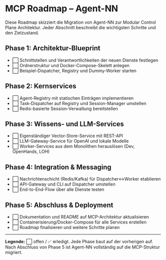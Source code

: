 # MCP Roadmap – Agent-NN

Diese Roadmap skizziert die Migration von Agent-NN zur Modular Control Plane Architektur. Jeder Abschnitt beschreibt die wichtigsten Schritte und den Zielzustand.

## Phase 1: Architektur-Blueprint
- ⬜ Schnittstellen und Verantwortlichkeiten der neuen Dienste festlegen
- ⬜ Ordnerstruktur und Docker-Compose-Skelett anlegen
- ⬜ Beispiel-Dispatcher, Registry und Dummy-Worker starten

## Phase 2: Kernservices
- ⬜ Agent-Registry mit statischen Einträgen implementieren
- ⬜ Task-Dispatcher auf Registry und Session-Manager umstellen
- ⬜ Redis-basierte Session-Verwaltung bereitstellen

## Phase 3: Wissens- und LLM-Services
- ⬜ Eigenständiger Vector-Store-Service mit REST-API
- ⬜ LLM-Gateway-Service für OpenAI und lokale Modelle
- ⬜ Worker-Services aus dem Monolithen herauslösen (Dev, OpenHands, LOH)

## Phase 4: Integration & Messaging
- ⬜ Nachrichtenschicht (Redis/Kafka) für Dispatcher↔Worker etablieren
- ⬜ API-Gateway und CLI auf Dispatcher umstellen
- ⬜ End-to-End-Flow über alle Dienste testen

## Phase 5: Abschluss & Deployment
- ⬜ Dokumentation und README auf MCP-Architektur aktualisieren
- ⬜ Containerisierung/Docker-Compose für alle Services erstellen
- ⬜ Roadmap finalisieren und weitere Schritte planen

---

**Legende:** ⬜ offen / ✅ erledigt. Jede Phase baut auf der vorherigen auf. Nach Abschluss von Phase 5 ist Agent-NN vollständig auf die MCP-Struktur migriert.
